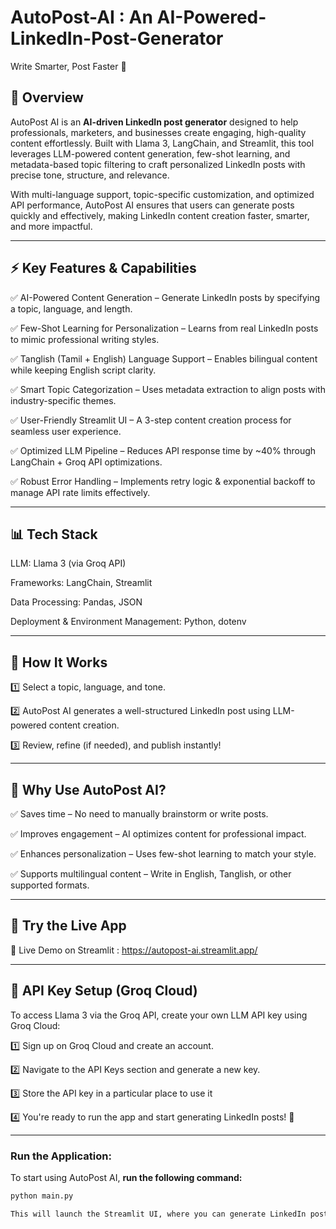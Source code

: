 # AutoPost-AI : An AI-Powered-LinkedIn-Post-Generator
Write Smarter, Post Faster  🚀

## 📌 **Overview**  

AutoPost AI is an  **AI-driven LinkedIn post generator**  designed to help professionals, marketers, and businesses create engaging, high-quality content effortlessly. Built with Llama 3, LangChain, and Streamlit, this tool leverages LLM-powered content generation, few-shot learning, and metadata-based topic filtering to craft personalized LinkedIn posts with precise tone, structure, and relevance.

With multi-language support, topic-specific customization, and optimized API performance, AutoPost AI ensures that users can generate posts quickly and effectively, making LinkedIn content creation faster, smarter, and more impactful.

---

## ⚡ **Key Features & Capabilities**  

✅ AI-Powered Content Generation – Generate LinkedIn posts by specifying a topic, language, and length.

✅ Few-Shot Learning for Personalization – Learns from real LinkedIn posts to mimic professional writing styles.

✅ Tanglish (Tamil + English) Language Support – Enables bilingual content while keeping English script clarity.

✅ Smart Topic Categorization – Uses metadata extraction to align posts with industry-specific themes.

✅ User-Friendly Streamlit UI – A 3-step content creation process for seamless user experience.

✅ Optimized LLM Pipeline – Reduces API response time by ~40% through LangChain + Groq API optimizations.

✅ Robust Error Handling – Implements retry logic & exponential backoff to manage API rate limits effectively.

---

## 📊 **Tech Stack**  

LLM: Llama 3 (via Groq API)

Frameworks: LangChain, Streamlit

Data Processing: Pandas, JSON

Deployment & Environment Management: Python, dotenv

---

## 🚀 **How It Works**  

1️⃣ Select a topic, language, and tone.

2️⃣ AutoPost AI generates a well-structured LinkedIn post using LLM-powered content creation.

3️⃣ Review, refine (if needed), and publish instantly!

---

## 🎯 **Why Use AutoPost AI?**  

✅ Saves time – No need to manually brainstorm or write posts.

✅ Improves engagement – AI optimizes content for professional impact.

✅ Enhances personalization – Uses few-shot learning to match your style.

✅ Supports multilingual content – Write in English, Tanglish, or other supported formats.

---

## 🔗 Try the Live App

🚀 Live Demo on Streamlit : https://autopost-ai.streamlit.app/

---

## 🔑 API Key Setup (Groq Cloud)
To access Llama 3 via the Groq API, create your own LLM API key using Groq Cloud:

1️⃣ Sign up on Groq Cloud and create an account.

2️⃣ Navigate to the API Keys section and generate a new key.

3️⃣ Store the API key in a particular place to use it   

4️⃣ You're ready to run the app and start generating LinkedIn posts! 🚀

---

### **Run the Application:**  
To start using AutoPost AI, **run the following command:**  

```bash
python main.py

This will launch the Streamlit UI, where you can generate LinkedIn posts instantly!
